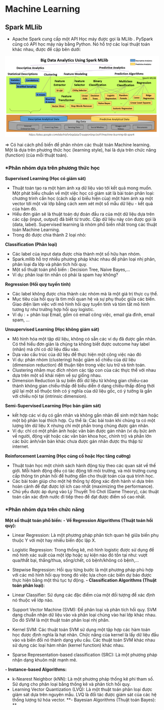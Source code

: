 # Machine Learning

## Spark MLlib
  - Apache Spark cung cấp một API Học máy được gọi là MLlib . PySpark cũng có API học máy này bằng Python. Nó hỗ trợ các loại thuật toán khác nhau, được đề cập bên dưới:

  <img src="https://github.com/vannam272008/Big_Data/blob/main/Machine%20Learning/1.PNG">
  
  => Có hai cách phổ biến để phân nhóm các thuật toán Machine learning. Một là dựa trên phương thức học (learning style), hai là dựa trên chức năng (function) (của mỗi thuật toán).
  
### *Phân nhóm dựa trên phương thức học

**Supervised Learning (Học có giám sát)**
  - Thuật toán tạo ra một hàm ánh xạ dữ liệu vào tới kết quả mong muốn. Một phát biểu chuẩn về một việc học có giám sát là bài toán phân loại: chương trình cần học (cách xấp xỉ biểu hiện của) một hàm ánh xạ một vector tới một vài lớp bằng cách xem xét một số mẫu dữ liệu - kết quả của hàm đó.
  - Hiểu đơn giản sẽ là thuật toán dự đoán đầu ra của một dữ liệu dựa trên các cặp (input, output) đã biết từ trước. Cặp dữ liệu này còn được gọi là (data, label). Supervised learning là nhóm phổ biến nhất trong các thuật toán Machine Learning.
  - Trong đó được chia thành 2 loại nhỏ:

**Classification (Phân loại)**
  - Các label của input data được chia thành một số hữu hạn nhóm.
  - Spark.mllib hỗ trợ nhiều phương pháp khác nhau để phân loại nhị phân, phân loại đa lớp và phân tích hồi quy.
  - Một số thuật toán phổ biến : Decision Tree, Naive Bayes,...
  - Ví dụ: phân loại tin nhắn có phải là spam hay không?

**Regression (Hồi quy tuyến tính)**
  - Các label không được chia thành các nhóm mà là một giá trị thực cụ thể.
  - Mục tiêu của hồi quy là tìm mối quan hệ và sự phụ thuộc giữa các biến. Giao diện làm việc với mô hình hồi quy tuyến tính và tóm tắt mô hình tương tự như trường hợp hồi quy logistic.
  - Ví dụ : + phân loại Email, gồm có email công việc, email gia đình, email spam, ...

**Unsupervised Learning (Học không giám sát)**
  - Mô hình hóa một tập dữ liệu, không có sẵn các ví dụ đã được gắn nhãn. Có thể hiểu đơn giản là chúng ta không biết được outcome hay label (nhãn) mà chỉ có dữ liệu đầu vào.
  - Dựa vào cấu trúc của dữ liệu để thực hiện một công việc nào đó
  - Ví dụ: phân nhóm (clustering) hoặc giảm số chiều của dữ liệu (dimension reduction) để thuận tiện trong việc lưu trữ và tính toán.
  - Clustering nhằm mục đích nhóm các tập con của các thực thể với nhau dựa trên một số khái niệm về sự giống nhau.
  - Dimension Reduction là sự biến đổi dữ liệu từ không gian chiều-cao thành không gian chiều-thấp để biểu diễn ở dạng chiều-thấp đồng thời giữ lại một số thuộc tính có ý nghĩa của dữ liệu gốc, có ý tưởng là gần với chiều nội tại (intrinsic dimension).

**Semi-Supervised Learning (Học bán giám sát)**
  - kết hợp các ví dụ có gắn nhãn và không gắn nhãn để sinh một hàm hoặc một bộ phân loại thích hợp. Cụ thể là: Các bài toán khi chúng ta có một lượng lớn dữ liệu X nhưng chỉ một phần trong chúng được gán nhãn.
  - Ví dụ: chỉ có một phần ảnh hoặc văn bản được gán nhãn (ví dụ bức ảnh về người, động vật hoặc các văn bản khoa học, chính trị) và phần lớn các bức ảnh/văn bản khác chưa được gán nhãn được thu thập từ internet.

**Reinforcement Learning (Học củng cố hoặc Học tăng cường)**
  - Thuật toán học một chính sách hành động tùy theo các quan sát về thế giới. Mỗi hành động đều có tác động tới môi trường, và môi trường cung cấp thông tin phản hồi để hướng dẫn cho thuật toán của quá trình học.
  - Các bài toán giúp cho một hệ thống tự động xác định hành vi dựa trên hoàn cảnh để đạt được lợi ích cao nhất (maximizing the performance).
  - Chủ yếu được áp dụng vào Lý Thuyết Trò Chơi (Game Theory), các thuật toán cần xác định nước đi tiếp theo để đạt được điểm số cao nhất.
 
### *Phân nhóm dựa trên chức năng

**Một số thuật toán phổ biến:**
**- Về Regression Algorithms (Thuật toán hồi quy):**

  + Linear Regression: Là một phương pháp phân tích quan hệ giữa biến phụ thuộc Y với một hay nhiều biến độc lập X.
  + Logistic Regression: Trong thống kê, mô hình logistic được sử dụng để mô hình xác suất của một lớp hoặc sự kiện nào đó tồn tại như: vượt qua/thất bại, thắng/thua, sống/chết, có bệnh/không có bệnh,...
  + Stepwise Regression: Hồi quy từng bước là một phương pháp phù hợp với các mô hình hồi quy trong đó việc lựa chọn các biến dự báo được thực hiện bằng một thủ tục tự động.
**- Classification Algorithms (Thuật toán phân loại):**

  + Linear Classifier: Sử dụng các đặc điểm của một đối tượng để xác định nó thuộc về lớp nào.
  + Support Vector Machine (SVM): Để phân loại và phân tích hồi quy. SVM dạng chuẩn nhận dữ liệu vào và phân loại chúng vào hai lớp khác nhau. Do đó SVM là một thuật toán phân loại nhị phân.
  + Kernel SVM: Các thuật toán SVM sử dụng một tập hợp các hàm toán học được định nghĩa là hạt nhân. Chức năng của kernel là lấy dữ liệu đầu vào và biến đổi nó thành dạng yêu cầu. Các thuật toán SVM khác nhau sử dụng các loại hàm nhân (kernel function) khác nhau.
  + Sparse Representation-based classification (SRC): Là một phương pháp nhận dạng khuôn mặt mạnh mẽ.

**- Instance-based Algorithms:**
  + k-Nearest Neighbor (kNN): Là một phương pháp thống kê phi tham số. Sử dụng cho phân loại bằng thống kê và phân tích hồi quy.
  + Learning Vector Quantization (LVQ):  Là một thuật toán phân loại được giám sát dựa trên nguyên mẫu. LVQ là đối tác được giám sát của các hệ thống lượng tử hóa vector.
**- Bayesian Algorithms (Thuật toán Bayes): **


